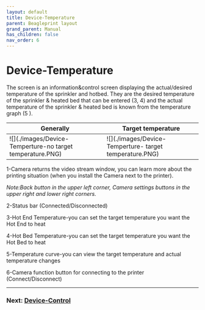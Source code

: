 ```yaml
---
layout: default
title: Device-Temperature
parent: Beagleprint layout
grand_parent: Manual
has_children: false
nav_order: 6
---
```


# Device-Temperature

The screen is an information&control screen displaying the actual/desired temperature of the sprinkler and hotbed. They are the desired temperature of the sprinkler & heated bed that can be entered (3, 4) and the actual temperature of the sprinkler & heated bed is known from the temperature graph (5 ).

|Generally|Target temperature|
|-|-|
|![](./images/Device-Temperture-no target temperature.PNG)|![](./images/Device-Temperture- target temperature.PNG)|

1-Camera returns the video stream window, you can learn more about the printing situation (when you install the Camera next to the printer).

_Note:Back button in the upper left corner, Camera settings buttons in the upper right and lower right corners._

2-Status bar (Connected/Disconnected)

3-Hot End Temperature-you can set the target temperature you want the Hot End to heat

4-Hot Bed Temperature-you can set the target temperature you want the Hot Bed to heat

5-Temperature curve-you can view the target temperature and actual temperature changes

6-Camera function button for connecting to the printer (Connect/Disconnect)

---
### Next: [Device-Control](/Beaglecam/docs/Manual/Beagleprint%20Device%20Control.md)
